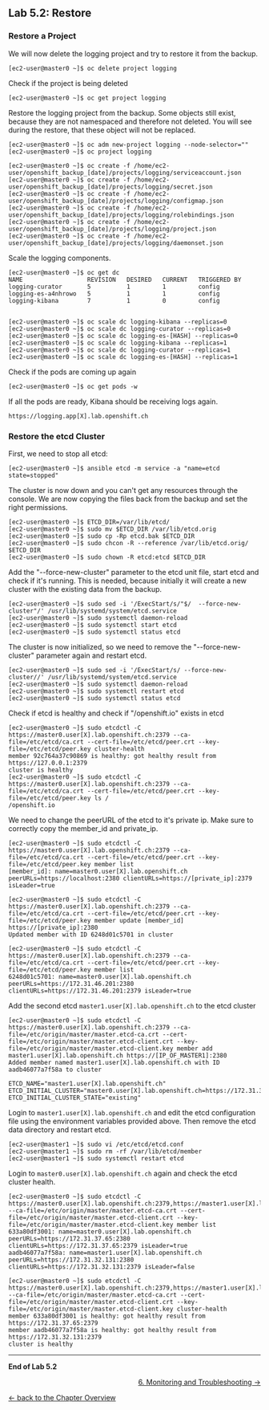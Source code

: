 ## Lab 5.2: Restore

### Restore a Project

We will now delete the logging project and try to restore it from the backup.
```
[ec2-user@master0 ~]$ oc delete project logging
```

Check if the project is being deleted
```
[ec2-user@master0 ~]$ oc get project logging
```

Restore the logging project from the backup. Some objects still exist, because they are not namespaced and therefore not deleted. You will see during the restore, that these object will not be replaced.
```
[ec2-user@master0 ~]$ oc adm new-project logging --node-selector=""
[ec2-user@master0 ~]$ oc project logging

[ec2-user@master0 ~]$ oc create -f /home/ec2-user/openshift_backup_[date]/projects/logging/serviceaccount.json
[ec2-user@master0 ~]$ oc create -f /home/ec2-user/openshift_backup_[date]/projects/logging/secret.json
[ec2-user@master0 ~]$ oc create -f /home/ec2-user/openshift_backup_[date]/projects/logging/configmap.json
[ec2-user@master0 ~]$ oc create -f /home/ec2-user/openshift_backup_[date]/projects/logging/rolebindings.json
[ec2-user@master0 ~]$ oc create -f /home/ec2-user/openshift_backup_[date]/projects/logging/project.json
[ec2-user@master0 ~]$ oc create -f /home/ec2-user/openshift_backup_[date]/projects/logging/daemonset.json
```

Scale the logging components.
```
[ec2-user@master0 ~]$ oc get dc
NAME                  REVISION   DESIRED   CURRENT   TRIGGERED BY
logging-curator       5          1         1         config
logging-es-a4nhrowo   5          1         1         config
logging-kibana        7          1         0         config


[ec2-user@master0 ~]$ oc scale dc logging-kibana --replicas=0
[ec2-user@master0 ~]$ oc scale dc logging-curator --replicas=0
[ec2-user@master0 ~]$ oc scale dc logging-es-[HASH] --replicas=0
[ec2-user@master0 ~]$ oc scale dc logging-kibana --replicas=1
[ec2-user@master0 ~]$ oc scale dc logging-curator --replicas=1
[ec2-user@master0 ~]$ oc scale dc logging-es-[HASH] --replicas=1
``` 

Check if the pods are coming up again
```
[ec2-user@master0 ~]$ oc get pods -w
```

If all the pods are ready, Kibana should be receiving logs again.
```
https://logging.app[X].lab.openshift.ch
```


### Restore the etcd Cluster

First, we need to stop all etcd:
```
[ec2-user@master0 ~]$ ansible etcd -m service -a "name=etcd state=stopped"
```

The cluster is now down and you can't get any resources through the console. We are now copying the files back from the backup and set the right permissions.
```
[ec2-user@master0 ~]$ ETCD_DIR=/var/lib/etcd/
[ec2-user@master0 ~]$ sudo mv $ETCD_DIR /var/lib/etcd.orig
[ec2-user@master0 ~]$ sudo cp -Rp etcd.bak $ETCD_DIR
[ec2-user@master0 ~]$ sudo chcon -R --reference /var/lib/etcd.orig/ $ETCD_DIR
[ec2-user@master0 ~]$ sudo chown -R etcd:etcd $ETCD_DIR
```

Add the "--force-new-cluster" parameter to the etcd unit file, start etcd and check if it's running. This is needed, because initially it will create a new cluster with the existing data from the backup.
```
[ec2-user@master0 ~]$ sudo sed -i '/ExecStart/s/"$/  --force-new-cluster"/' /usr/lib/systemd/system/etcd.service
[ec2-user@master0 ~]$ sudo systemctl daemon-reload
[ec2-user@master0 ~]$ sudo systemctl start etcd
[ec2-user@master0 ~]$ sudo systemctl status etcd
```

The cluster is now initialized, so we need to remove the "--force-new-cluster" parameter again and restart etcd.
```
[ec2-user@master0 ~]$ sudo sed -i '/ExecStart/s/ --force-new-cluster//' /usr/lib/systemd/system/etcd.service
[ec2-user@master0 ~]$ sudo systemctl daemon-reload
[ec2-user@master0 ~]$ sudo systemctl restart etcd
[ec2-user@master0 ~]$ sudo systemctl status etcd
```

Check if etcd is healthy and check if "/openshift.io" exists in etcd
```
[ec2-user@master0 ~]$ sudo etcdctl -C https://master0.user[X].lab.openshift.ch:2379 --ca-file=/etc/etcd/ca.crt --cert-file=/etc/etcd/peer.crt --key-file=/etc/etcd/peer.key cluster-health
member 92c764a37c90869 is healthy: got healthy result from https://127.0.0.1:2379
cluster is healthy
[ec2-user@master0 ~]$ sudo etcdctl -C https://master0.user[X].lab.openshift.ch:2379 --ca-file=/etc/etcd/ca.crt --cert-file=/etc/etcd/peer.crt --key-file=/etc/etcd/peer.key ls /
/openshift.io
```

We need to change the peerURL of the etcd to it's private ip. Make sure to correctly copy the member_id and private_ip.
```
[ec2-user@master0 ~]$ sudo etcdctl -C https://master0.user[X].lab.openshift.ch:2379 --ca-file=/etc/etcd/ca.crt --cert-file=/etc/etcd/peer.crt --key-file=/etc/etcd/peer.key member list
[member_id]: name=master0.user[X].lab.openshift.ch peerURLs=https://localhost:2380 clientURLs=https://[private_ip]:2379 isLeader=true

[ec2-user@master0 ~]$ sudo etcdctl -C https://master0.user[X].lab.openshift.ch:2379 --ca-file=/etc/etcd/ca.crt --cert-file=/etc/etcd/peer.crt --key-file=/etc/etcd/peer.key member update [member_id] https://[private_ip]:2380
Updated member with ID 6248d01c5701 in cluster

[ec2-user@master0 ~]$ sudo etcdctl -C https://master0.user[X].lab.openshift.ch:2379 --ca-file=/etc/etcd/ca.crt --cert-file=/etc/etcd/peer.crt --key-file=/etc/etcd/peer.key member list
6248d01c5701: name=master0.user[X].lab.openshift.ch peerURLs=https://172.31.46.201:2380 clientURLs=https://172.31.46.201:2379 isLeader=true
```

Add the second etcd `master1.user[X].lab.openshift.ch` to the etcd cluster
```
[ec2-user@master0 ~]$ sudo etcdctl -C https://master0.user[X].lab.openshift.ch:2379 --ca-file=/etc/origin/master/master.etcd-ca.crt --cert-file=/etc/origin/master/master.etcd-client.crt --key-file=/etc/origin/master/master.etcd-client.key member add master1.user[X].lab.openshift.ch https://[IP_OF_MASTER1]:2380
Added member named master1.user[X].lab.openshift.ch with ID aadb46077a7f58a to cluster

ETCD_NAME="master1.user[X].lab.openshift.ch"
ETCD_INITIAL_CLUSTER="master0.user[X].lab.openshift.ch=https://172.31.37.65:2380,master1.user[X].lab.openshift.ch=https://172.31.32.131:2380"
ETCD_INITIAL_CLUSTER_STATE="existing"
```

Login to `master1.user[X].lab.openshift.ch` and edit the etcd configuration file using the environment variables provided above. Then remove the etcd data directory and restart etcd.
```
[ec2-user@master1 ~]$ sudo vi /etc/etcd/etcd.conf
[ec2-user@master1 ~]$ sudo rm -rf /var/lib/etcd/member
[ec2-user@master1 ~]$ sudo systemctl restart etcd
```

Login to `master0.user[X].lab.openshift.ch` again and check the etcd cluster health.
```
[ec2-user@master0 ~]$ sudo etcdctl -C https://master0.user[X].lab.openshift.ch:2379,https://master1.user[X].lab.openshift.ch:2379 --ca-file=/etc/origin/master/master.etcd-ca.crt --cert-file=/etc/origin/master/master.etcd-client.crt --key-file=/etc/origin/master/master.etcd-client.key member list
633a80df3001: name=master0.user[X].lab.openshift.ch peerURLs=https://172.31.37.65:2380 clientURLs=https://172.31.37.65:2379 isLeader=true
aadb46077a7f58a: name=master1.user[X].lab.openshift.ch peerURLs=https://172.31.32.131:2380 clientURLs=https://172.31.32.131:2379 isLeader=false

[ec2-user@master0 ~]$ sudo etcdctl -C https://master0.user[X].lab.openshift.ch:2379,https://master1.user[X].lab.openshift.ch:2379 --ca-file=/etc/origin/master/master.etcd-ca.crt --cert-file=/etc/origin/master/master.etcd-client.crt --key-file=/etc/origin/master/master.etcd-client.key cluster-health
member 633a80df3001 is healthy: got healthy result from https://172.31.37.65:2379
member aadb46077a7f58a is healthy: got healthy result from https://172.31.32.131:2379
cluster is healthy
```

---

**End of Lab 5.2**

<p width="100px" align="right"><a href="60_monitoring_troubleshooting.md">6. Monitoring and Troubleshooting →</a></p>

[← back to the Chapter Overview](50_backup_restore.md)
